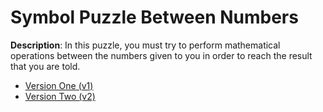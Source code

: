 # Symbol Puzzle Between Numbers
**Description**: In this puzzle, you must try to perform mathematical operations between the numbers given to you in order to reach the result that you are told.

- [Version One (v1)](https://github.com/amirhossein-github/teacher-khateri/blob/main/side-projects/numericPuzzle/varsion/v1/README.md)
- [Version Two (v2)](https://github.com/amirhossein-github/teacher-khateri/blob/main/side-projects/numericPuzzle/varsion/v2/README.md)